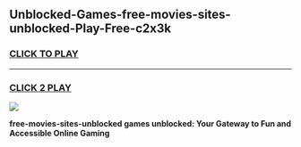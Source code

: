 
## Unblocked-Games-free-movies-sites-unblocked-Play-Free-c2x3k
<h3>
<a href="https://premium76.site?title=free-movies-sites-unblocked&ref=18A1">CLICK TO PLAY</a></h3>
<hr>

<h3>
<a href="https://premium76.site?title=free-movies-sites-unblocked&ref=18A1">CLICK 2 PLAY</a>
  
</h3>

<a href="https://premium76.site?title=free-movies-sites-unblocked&ref=18A1"><img src="https://clearcache.store/games.png"></a>


**free-movies-sites-unblocked games unblocked: Your Gateway to Fun and Accessible Online Gaming**
